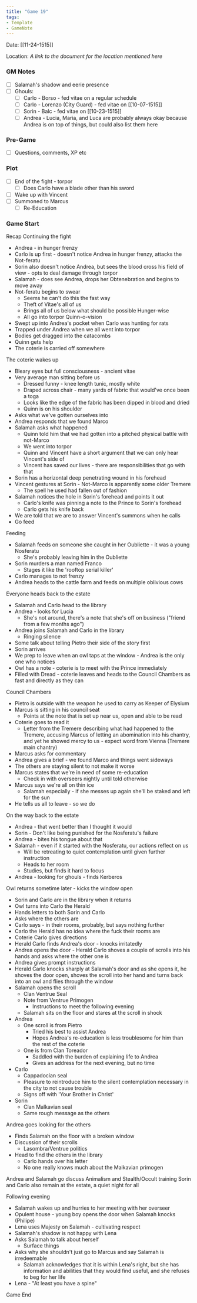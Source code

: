 ```yaml
---
title: "Game 19"
tags:
- Template
- GameNote
---
```


Date: [[11-24-1515]]

Location: *A link to the document for the location mentioned here*

### GM Notes
- [ ] Salamah's shadow and eerie presence
- [ ] Ghouls:
	- [ ] Carlo - Borso - fed vitae on a regular schedule
	- [ ] Carlo - Lorenzo (City Guard) - fed vitae on [[10-07-1515]]
	- [ ] Sorin - Balc - fed vitae on [[10-23-1515]]
	- [ ] Andrea - Lucia, Maria, and Luca are probably always okay because Andrea is on top of things, but could also list them here

### Pre-Game
- [ ] Questions, comments, XP etc

### Plot
- [ ] End of the fight - torpor
	- [ ] Does Carlo have a blade other than his sword
- [ ] Wake up with Vincent
- [ ] Summoned to Marcus
	- [ ] Re-Education

### Game Start

Recap
Continuing the fight
- Andrea - in hunger frenzy
- Carlo is up first - doesn't notice Andrea in hunger frenzy, attacks the Not-feratu
- Sorin also doesn't notice Andrea, but sees the blood cross his field of view - opts to deal damage through torpor
- Salamah - does see Andrea, drops her Obtenebration and begins to move away
- Not-feratu begins to swear
	- Seems he can't do this the fast way
	- Theft of Vitae's all of us
	- Brings all of us below what should be possible Hunger-wise
	- All go into torpor
Quinn-o-vision
- Swept up into Andrea's pocket when Carlo was hunting for rats
- Trapped under Andrea when we all went into torpor
- Bodies get dragged into the catacombs
- Quinn gets help
- The coterie is carried off somewhere

The coterie wakes up
- Bleary eyes but full consciousness - ancient vitae
- Very average man sitting before us
	- Dressed funny - knee length tunic, mostly white
	- Draped across chair - many yards of fabric that would've once been a toga
	- Looks like the edge of the fabric has been dipped in blood and dried
	- Quinn is on his shoulder
- Asks what we've gotten ourselves into
- Andrea responds that we found Marco
- Salamah asks what happened
	- Quinn told him that we had gotten into a pitched physical battle with not-Marco
	- We went into torpor
	- Quinn and Vincent have a short argument that we can only hear Vincent's side of
	- Vincent has saved our lives - there are responsibilities that go with that
- Sorin has a horizontal deep penetrating wound in his forehead
- Vincent gestures at Sorin - Not-Marco is apparently some older Tremere
	- The spell he used had fallen out of fashion
- Salamah notices the hole in Sorin's forehead and points it out
	- Carlo's knife was pinning a note to the Prince to Sorin's forehead
	- Carlo gets his knife back
- We are told that we are to answer Vincent's summons when he calls
- Go feed

Feeding
- Salamah feeds on someone she caught in her Oubliette - it was a young Nosferatu
	- She's probably leaving him in the Oubliette
- Sorin murders a man named Franco
	- Stages it like the 'rooftop serial killer'
- Carlo manages to not frenzy
- Andrea heads to the cattle farm and feeds on multiple oblivious cows

Everyone heads back to the estate
- Salamah and Carlo head to the library
- Andrea - looks for Lucia
	- She's not around, there's a note that she's off on business ("friend from a few months ago")
- Andrea joins Salamah and Carlo in the library
	- Ringing silence
- Some talk about telling Pietro their side of the story first
- Sorin arrives
- We prep to leave when an owl taps at the window - Andrea is the only one who notices
- Owl has a note - coterie is to meet with the Prince immediately
- Filled with Dread - coterie leaves and heads to the Council Chambers as fast and directly as they can

Council Chambers
- Pietro is outside with the weapon he used to carry as Keeper of Elysium
- Marcus is sitting in his council seat
	- Points at the note that is set up near us, open and able to be read
- Coterie goes to read it
	- Letter from the Tremere describing what had happened to the Tremere, accusing Marcus of letting an abomination into his chantry, and yet he showed mercy to us - expect word from Vienna (Tremere main chantry)
- Marcus asks for commentary
- Andrea gives a brief - we found Marco and things went sideways
- The others are staying silent to not make it worse
- Marcus states that we're in need of some re-education
	- Check in with overseers nightly until told otherwise
- Marcus says we're all on thin ice
	- Salamah especially - if she messes up again she'll be staked and left for the sun
- He tells us all to leave - so we do

On the way back to the estate
- Andrea - that went better than I thought it would
- Sorin - Don't like being punished for the Nosferatu's failure
- Andrea - bites his tongue about that
- Salamah - even if it started with the Nosferatu, our actions reflect on us
	- Will be retreating to quiet contemplation until given further instruction
	- Heads to her room
	- Studies, but finds it hard to focus
- Andrea - looking for ghouls - finds Kerberos

Owl returns sometime later - kicks the window open
- Sorin and Carlo are in the library when it returns
- Owl turns into Carlo the Herald
- Hands letters to both Sorin and Carlo
- Asks where the others are
- Carlo says - in their rooms, probably, but says nothing further
- Carlo the Herald has no idea where the fuck their rooms are
- Coterie Carlo gives directions
- Herald Carlo finds Andrea's door - knocks irritatedly
- Andrea opens the door - Herald Carlo shoves a couple of scrolls into his hands and asks where the other one is
- Andrea gives prompt instructions
- Herald Carlo knocks sharply at Salamah's door and as she opens it, he shoves the door open, shoves the scroll into her hand and turns back into an owl and flies through the window
- Salamah opens the scroll
	- Clan Ventrue Seal
	- Note from Ventrue Primogen
		- Instructions to meet the following evening
	- Salamah sits on the floor and stares at the scroll in shock
- Andrea
	- One scroll is from Pietro
		- Tried his best to assist Andrea
		- Hopes Andrea's re-education is less troublesome for him than the rest of the coterie
	- One is from Clan Toreador
		- Saddled with the burden of explaining life to Andrea
		- Gives an address for the next evening, but no time
- Carlo
	- Cappadocian seal
	- Pleasure to reintroduce him to the silent contemplation necessary in the city to not cause trouble
	- Signs off with 'Your Brother in Christ'
- Sorin
	- Clan Malkavian seal
	- Same rough message as the others

Andrea goes looking for the others
- Finds Salamah on the floor with a broken window
- Discussion of their scrolls
	- Lasombra/Ventrue politics
- Head to find the others in the library
	- Carlo hands over his letter
	- No one really knows much about the Malkavian primogen

Andrea and Salamah go discuss Animalism and Stealth/Occult training
Sorin and Carlo also remain at the estate, a quiet night for all

Following evening
- Salamah wakes up and hurries to her meeting with her overseer
- Opulent house - young boy opens the door when Salamah knocks (Philipe)
- Lena uses Majesty on Salamah - cultivating respect
- Salamah's shadow is not happy with Lena
- Asks Salamah to talk about herself
	- Surface things
- Asks why she shouldn't just go to Marcus and say Salamah is irredeemable
	- Salamah acknowledges that it is within Lena's right, but she has information and abilities that they would find useful, and she refuses to beg for her life
- Lena - "At least you have a spine"

Game End